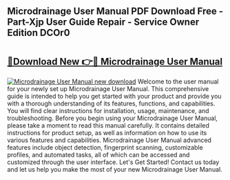 ## Microdrainage User Manual PDF Download Free - Part-Xjp User Guide Repair - Service Owner Edition DCOr0

# <h2><a href="http://bc10006.oget.top/?id=Microdrainage+User+Manual">🔗Download New 👉🔴 Microdrainage User Manual</a></h2>

[![Microdrainage User Manual new download](https://i.imgur.com/5g1atiW.png)](http://bc10006.oget.top/?id=Microdrainage+User+Manual)
Welcome to the user manual for your newly set up Microdrainage User Manual. This comprehensive guide is intended to help you get started with your product and provide you with a thorough understanding of its features, functions, and capabilities. You will find clear instructions for installation, usage, maintenance, and troubleshooting. Before you begin using your Microdrainage User Manual, please take a moment to read this manual carefully. It contains detailed instructions for product setup, as well as information on how to use its various features and capabilities. Microdrainage User Manual advanced features include object detection, fingerprint scanning, customizable profiles, and automated tasks, all of which can be accessed and customized through the user interface. Let's Get Started! Contact us today and let us help you make the most of your new Microdrainage User Manual.
